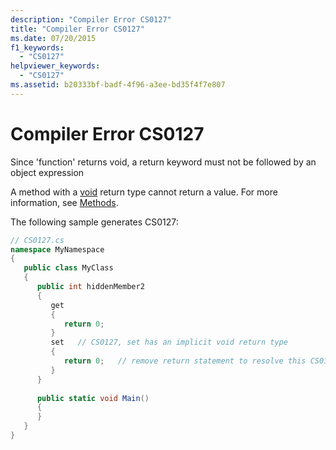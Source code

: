 ```yaml
---
description: "Compiler Error CS0127"
title: "Compiler Error CS0127"
ms.date: 07/20/2015
f1_keywords: 
  - "CS0127"
helpviewer_keywords: 
  - "CS0127"
ms.assetid: b20333bf-badf-4f96-a3ee-bd35f4f7e807
---
```

# Compiler Error CS0127
Since 'function' returns void, a return keyword must not be followed by an object expression  
  
 A method with a [void](../language-reference/builtin-types/void.md) return type cannot return a value. For more information, see [Methods](../programming-guide/classes-and-structs/methods.md).  
  
 The following sample generates CS0127:  
  
```csharp  
// CS0127.cs  
namespace MyNamespace  
{  
   public class MyClass  
   {  
      public int hiddenMember2  
      {  
         get  
         {  
            return 0;  
         }  
         set   // CS0127, set has an implicit void return type  
         {  
            return 0;   // remove return statement to resolve this CS0127  
         }  
      }  
  
      public static void Main()  
      {  
      }  
   }  
}  
```
